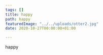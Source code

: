 ```yaml
---
tags: []
title: happy
path: happy
featuredImage: "../../uploads/otter2.jpg"
date: 2020-10-27T00:00:00+01:00

---
```

happy